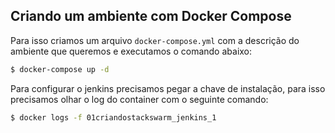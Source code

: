 ## Criando um ambiente com Docker Compose

Para isso criamos um arquivo `docker-compose.yml` com a descrição do ambiente que queremos e executamos o comando abaixo:
```bash
$ docker-compose up -d
```

Para configurar o jenkins precisamos pegar a chave de instalação, para isso precisamos olhar o log do container com o seguinte comando:
```bash
$ docker logs -f 01criandostackswarm_jenkins_1
```